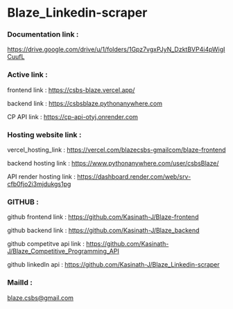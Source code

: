# Blaze_Linkedin-scraper


### Documentation link : 
https://drive.google.com/drive/u/1/folders/1Gpz7vgxPJyN_DzktBVP4i4pWigICuufL    

### Active link : 

frontend link : https://csbs-blaze.vercel.app/

backend link : https://csbsblaze.pythonanywhere.com

CP API link : https://cp-api-otyj.onrender.com



### Hosting website link : 

vercel_hosting_link : https://vercel.com/blazecsbs-gmailcom/blaze-frontend

backend hosting link : https://www.pythonanywhere.com/user/csbsBlaze/

API render hosting link : https://dashboard.render.com/web/srv-cfb0fjo2i3mjdukgs1pg


### GITHUB : 

github frontend link : https://github.com/Kasinath-J/Blaze-frontend

github backend link : https://github.com/Kasinath-J/Blaze_backend

github competitve api link : https://github.com/Kasinath-J/Blaze_Competitive_Programming_API

github linkedIn api : https://github.com/Kasinath-J/Blaze_Linkedin-scraper


### MailId :

blaze.csbs@gmail.com
